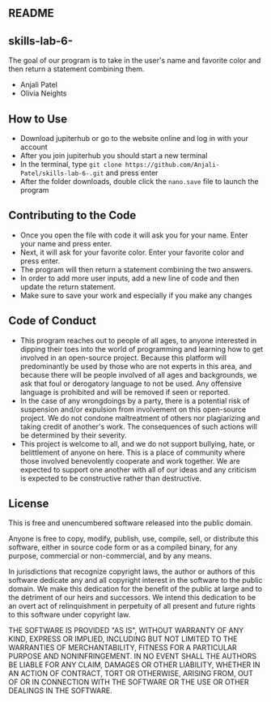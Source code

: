 ## README

## skills-lab-6-

The goal of our program is to take in the user's name and favorite color and then return a statement combining them.

* Anjali Patel
* Olivia Neights

## How to Use 
* Download jupiterhub or go to the website online and log in with your account 
* After you join jupiterhub you should start a new terminal
* In the terminal, type `git clone https://github.com/Anjali-Patel/skills-lab-6-.git` and press enter 
* After the folder downloads, double click the `nano.save` file to launch the program

## Contributing to the Code
* Once you open the file with code it will ask you for your name. Enter your name and press enter.
* Next, it will ask for your favorite color. Enter your favorite color and press enter.
* The program will then return a statement combining the two answers. 
* In order to add more user inputs, add a new line of code and then update the return statement. 
* Make sure to save your work and especially if you make any changes

## Code of Conduct 
* This program reaches out to people of all ages, to anyone interested in dipping their toes into the world of programming and learning how to get involved in an open-source project. Because this platform will predominantly be used by those who are not experts in this area, and because there will be people involved of all ages and backgrounds, we ask that foul or derogatory language to not be used. Any offensive language is prohibited and will be removed if seen or reported. 
* In the case of any wrongdoings by a party, there is a potential risk of suspension and/or expulsion from involvement on this open-source project. We do not condone maltreatment of others nor plagiarizing and taking credit of another's work. The consequences of such actions will be determined by their severity. 
* This project is welcome to all, and we do not support bullying, hate, or belittlement of anyone on here. This is a place of community where those involved benevolently cooperate and work together. We are expected to support one another with all of our ideas and any criticism is expected to be constructive rather than destructive.  


## License
This is free and unencumbered software released into the public domain.

Anyone is free to copy, modify, publish, use, compile, sell, or
distribute this software, either in source code form or as a compiled
binary, for any purpose, commercial or non-commercial, and by any
means.

In jurisdictions that recognize copyright laws, the author or authors
of this software dedicate any and all copyright interest in the
software to the public domain. We make this dedication for the benefit
of the public at large and to the detriment of our heirs and
successors. We intend this dedication to be an overt act of
relinquishment in perpetuity of all present and future rights to this
software under copyright law.

THE SOFTWARE IS PROVIDED "AS IS", WITHOUT WARRANTY OF ANY KIND,
EXPRESS OR IMPLIED, INCLUDING BUT NOT LIMITED TO THE WARRANTIES OF
MERCHANTABILITY, FITNESS FOR A PARTICULAR PURPOSE AND NONINFRINGEMENT.
IN NO EVENT SHALL THE AUTHORS BE LIABLE FOR ANY CLAIM, DAMAGES OR
OTHER LIABILITY, WHETHER IN AN ACTION OF CONTRACT, TORT OR OTHERWISE,
ARISING FROM, OUT OF OR IN CONNECTION WITH THE SOFTWARE OR THE USE OR
OTHER DEALINGS IN THE SOFTWARE.

